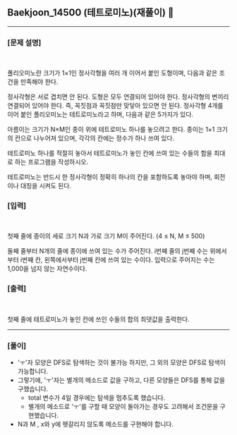 ## Baekjoon_14500 (테트로미노)(재풀이) 🚀
___


### **[문제 설명]**
<br>

폴리오미노란 크기가 1×1인 정사각형을 여러 개 이어서 붙인 도형이며, 다음과 같은 조건을 만족해야 한다.

정사각형은 서로 겹치면 안 된다.
도형은 모두 연결되어 있어야 한다.
정사각형의 변끼리 연결되어 있어야 한다. 즉, 꼭짓점과 꼭짓점만 맞닿아 있으면 안 된다.
정사각형 4개를 이어 붙인 폴리오미노는 테트로미노라고 하며, 다음과 같은 5가지가 있다.



아름이는 크기가 N×M인 종이 위에 테트로미노 하나를 놓으려고 한다. 종이는 1×1 크기의 칸으로 나누어져 있으며, 각각의 칸에는 정수가 하나 쓰여 있다.

테트로미노 하나를 적절히 놓아서 테트로미노가 놓인 칸에 쓰여 있는 수들의 합을 최대로 하는 프로그램을 작성하시오.

테트로미노는 반드시 한 정사각형이 정확히 하나의 칸을 포함하도록 놓아야 하며, 회전이나 대칭을 시켜도 된다.


### **[입력]**
<br>

첫째 줄에 종이의 세로 크기 N과 가로 크기 M이 주어진다. (4 ≤ N, M ≤ 500)

둘째 줄부터 N개의 줄에 종이에 쓰여 있는 수가 주어진다. i번째 줄의 j번째 수는 위에서부터 i번째 칸, 왼쪽에서부터 j번째 칸에 쓰여 있는 수이다. 입력으로 주어지는 수는 1,000을 넘지 않는 자연수이다.

### **[출력]**
<br>

첫째 줄에 테트로미노가 놓인 칸에 쓰인 수들의 합의 최댓값을 출력한다.

___


### **[풀이]**

- 'ㅜ'자 모양은 DFS로 탐색하는 것이 불가능 하지만, 그 외의 모양은 DFS로 탐색이 가능합니다. 
- 그렇기에, 'ㅜ'자는 별개의 메소드로 값을 구하고, 다른 모양들은 DFS를 통해 값을 구했습니다.
  - total 변수가 4일 경우에는 탐색을 멈추도록 했습니다.
  - 별개의 메소드로 'ㅜ'를 구할 때 모양이 돌아가는 경우도 고려해서 조건문을 구현했습니다.
- N과 M , x와 y에 헷갈리지 않도록 메소드를 구현해야 합니다.
